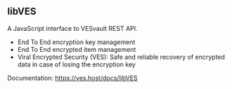 ## libVES
A JavaScript interface to VESvault REST API.

- End To End encryption key management
- End To End encrypted item management
- Viral Encrypted Security (VES): Safe and reliable recovery of encrypted data in case of losing the encryption key

Documentation:
https://ves.host/docs/libVES
